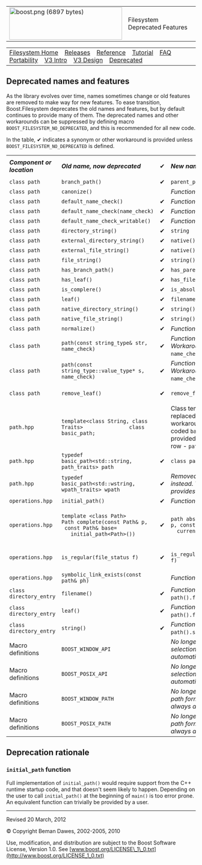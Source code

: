<table><tbody><tr class="odd"><td><a href="../../../index.htm"><img src="../../../boost.png" alt="boost.png (6897 bytes)" width="300" height="86" /></a></td><td>Filesystem Deprecated Features</td></tr></tbody></table>

<table><tbody><tr class="odd"><td><a href="index.htm">Filesystem Home</a>    <a href="release_history.html">Releases</a>    <a href="reference.html">Reference</a>    <a href="tutorial.html">Tutorial</a>    <a href="faq.htm">FAQ</a>    <a href="portability_guide.htm">Portability</a>    <a href="v3.html">V3 Intro</a>    <a href="v3_design.html">V3 Design</a>    <a href="deprecated.html">Deprecated</a>   </td></tr></tbody></table>

<span id="Deprecated-names">Deprecated names</span> and features
----------------------------------------------------------------

As the library evolves over time, names sometimes change or old features are removed to make way for new features. To ease transition, Boost.Filesystem deprecates the old names and features, but by default continues to provide many of them. The deprecated names and other workarounds can be suppressed by defining macro ` BOOST_FILESYSTEM_NO_DEPRECATED`, and this is recommended for all new code.

In the table, ✔ indicates a synonym or other workaround is provided unless ` BOOST_FILESYSTEM_NO_DEPRECATED` is defined.

<table><colgroup><col style="width: 25%" /><col style="width: 25%" /><col style="width: 25%" /><col style="width: 25%" /></colgroup><tbody><tr class="odd"><td><strong><em>Component or location</em></strong></td><td><p><strong><em>Old name, now deprecated</em></strong></p></td><td>✔</td><td><p><strong><em>New name</em></strong></p></td></tr><tr class="even"><td><code>class path</code></td><td><code>branch_path()</code></td><td>✔</td><td><code>parent_path()</code></td></tr><tr class="odd"><td><code>class path</code></td><td><code>canonize()</code></td><td> </td><td><em>Function removed</em></td></tr><tr class="even"><td><code>class path</code></td><td><code>default_name_check()</code></td><td>✔</td><td><em>Function removed</em></td></tr><tr class="odd"><td><code>class path</code></td><td><code>default_name_check(name_check)</code></td><td>✔</td><td><em>Function removed</em></td></tr><tr class="even"><td><code>class path</code></td><td><code>default_name_check_writable()</code></td><td>✔</td><td><em>Function removed</em></td></tr><tr class="odd"><td><code>class path</code></td><td><code>directory_string()</code></td><td>✔</td><td><code>string</code></td></tr><tr class="even"><td><code>class path</code></td><td><code>external_directory_string()</code></td><td>✔</td><td><code>native()</code></td></tr><tr class="odd"><td><code>class path</code></td><td><code>external_file_string()</code></td><td>✔</td><td><code>native()</code></td></tr><tr class="even"><td><code>class path</code></td><td><code>file_string()</code></td><td>✔</td><td><code>string()</code></td></tr><tr class="odd"><td><code>class path</code></td><td><code>has_branch_path()</code></td><td>✔</td><td><code>has_parent_path()</code></td></tr><tr class="even"><td><code>class path</code></td><td><code>has_leaf()</code></td><td>✔</td><td><code>has_filename()</code></td></tr><tr class="odd"><td><code>class path</code></td><td><code>is_complere()</code></td><td>✔</td><td><code>is_absolute()</code></td></tr><tr class="even"><td><code>class path</code></td><td><code>leaf()</code></td><td>✔</td><td><code>filename()</code></td></tr><tr class="odd"><td><code>class path</code></td><td><code>native_directory_string()</code></td><td>✔</td><td><code>string()</code></td></tr><tr class="even"><td><code>class path</code></td><td><code>native_file_string()</code></td><td>✔</td><td><code>string()</code></td></tr><tr class="odd"><td><code>class path</code></td><td><code>normalize()</code></td><td>✔</td><td><em>Function removed</em></td></tr><tr class="even"><td><code>class path</code></td><td><code>path(const string_type&amp; str, name_check)</code></td><td>✔</td><td><em>Function removed. Workaround ignores</em> <code>name_check</code> <em>argument.</em></td></tr><tr class="odd"><td><code>class path</code></td><td><code>path(const string_type::value_type* s,  name_check)</code></td><td>✔</td><td><em>Function removed. Workaround ignores</em> <code>name_check</code> <em>argument.</em></td></tr><tr class="even"><td><code>class path</code></td><td><p><code>remove_leaf()</code></p></td><td>✔</td><td><p><code>remove_filename()</code></p></td></tr><tr class="odd"><td><code>path.hpp</code></td><td><code>template&lt;class String, class Traits&gt;               class basic_path;</code></td><td> </td><td>Class template <code>basic_path</code> is replaced by <code>class path</code>. No workaround for an explicitly coded <code>basic_path</code> is provided, but see the next row - <code>path</code>.</td></tr><tr class="even"><td><code>path.hpp</code></td><td><code>typedef basic_path&lt;std::string, path_traits&gt; path</code></td><td>✔</td><td><code>class path</code></td></tr><tr class="odd"><td><code>path.hpp</code></td><td><code>typedef basic_path&lt;std::wstring, wpath_traits&gt; wpath</code></td><td>✔</td><td><em>Removed; use</em> <code>class path</code> <em>instead. Workaround provides</em> <code>typedef path wpath</code></td></tr><tr class="even"><td><code>operations.hpp</code></td><td><code>initial_path()</code></td><td>✔</td><td><em>Function removed</em></td></tr><tr class="odd"><td><code>operations.hpp</code></td><td><p><code>template &lt;class Path&gt;               Path complete(const Path&amp; p,                const Path&amp; base=                  initial_path&lt;Path&gt;())</code></p></td><td>✔</td><td><p><code>path absolute(const path&amp; p, const path&amp; base=                 current_path())</code></p></td></tr><tr class="even"><td><code>operations.hpp</code></td><td><code>is_regular(file_status f)</code></td><td>✔</td><td><p><code>is_regular_file(file_status f)</code></p></td></tr><tr class="odd"><td><code>operations.hpp</code></td><td><code>symbolic_link_exists(const path&amp; ph)</code></td><td> </td><td><em>Function removed</em></td></tr><tr class="even"><td><code>class directory_entry</code></td><td><code>filename()</code></td><td>✔</td><td><em>Function removed, use</em> <code>path().filename()</code> <em>instead.</em></td></tr><tr class="odd"><td><code>class directory_entry</code></td><td><code>leaf()</code></td><td>✔</td><td><em>Function removed, use</em> <code>path().filename()</code> <em>instead.</em></td></tr><tr class="even"><td><code>class directory_entry</code></td><td><code>string()</code></td><td>✔</td><td><em>Function removed, use</em> <code>path().string()</code> <em>instead.</em></td></tr><tr class="odd"><td>Macro definitions</td><td><code>BOOST_WINDOW_API</code></td><td> </td><td><em>No longer supported; API selection is always automatic.</em></td></tr><tr class="even"><td>Macro definitions</td><td><code>BOOST_POSIX_API</code></td><td> </td><td><em>No longer supported; API selection is always automatic.</em></td></tr><tr class="odd"><td>Macro definitions</td><td><code>BOOST_WINDOW_PATH</code></td><td> </td><td><em>No longer supported; native path format selection is always automatic.</em></td></tr><tr class="even"><td>Macro definitions</td><td><code>BOOST_POSIX_PATH</code></td><td> </td><td><em>No longer supported; native path format selection is always automatic.</em></td></tr></tbody></table>

Deprecation rationale
---------------------

### `initial_path` function

Full implementation of `initial_path()` would require support from the C++ runtime startup code, and that doesn't seem likely to happen. Depending on the user to call `initial_path()` at the beginning of `main()` is too error prone.  An equivalent function can trivially be provided by a user.

------------------------------------------------------------------------

Revised 20 March, 2012

© Copyright Beman Dawes, 2002-2005, 2010

Use, modification, and distribution are subject to the Boost Software License, Version 1.0. See [www.boost.org/LICENSE\_1\_0.txt](http://www.boost.org/LICENSE_1_0.txt)
